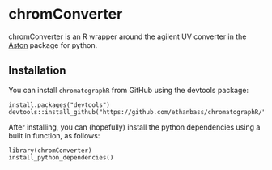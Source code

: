 # chromConverter
chromConverter is an R wrapper around the agilent UV converter in the [Aston](https://github.com/bovee/aston) package for python.

## Installation
You can install `chromatographR` from GitHub using the devtools package:
```
install.packages("devtools")
devtools::install_github("https://github.com/ethanbass/chromatographR/")
```

After installing, you can (hopefully) install the python dependencies using a built in function, as follows:

```
library(chromConverter)
install_python_dependencies()
```
